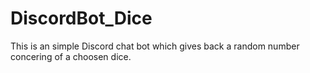 # DiscordBot_Dice

This is an simple Discord chat bot which gives back a random number concering of a choosen dice.